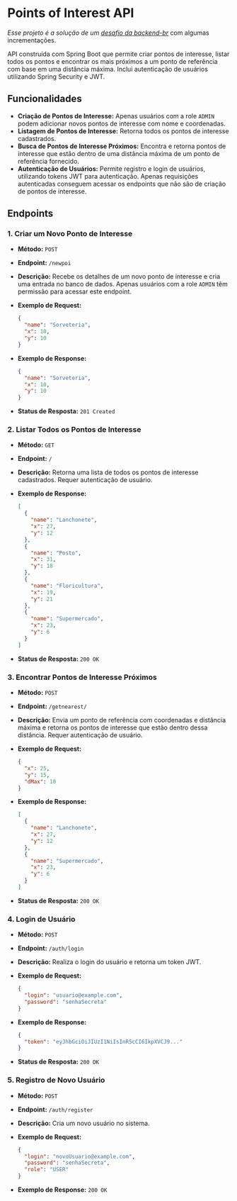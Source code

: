
# Points of Interest API

*Esse projeto é a solução de um [desafio da backend-br](https://github.com/backend-br/desafios/blob/master/points-of-interest/PROBLEM.md)* com algumas incrementações.

API construída com Spring Boot que permite criar pontos de interesse, listar todos os pontos e encontrar os mais próximos a um ponto de referência com base em uma distância máxima. Inclui autenticação de usuários utilizando Spring Security e JWT.

## Funcionalidades

- **Criação de Pontos de Interesse:** Apenas usuários com a role `ADMIN` podem adicionar novos pontos de interesse com nome e coordenadas.
- **Listagem de Pontos de Interesse:** Retorna todos os pontos de interesse cadastrados.
- **Busca de Pontos de Interesse Próximos:** Encontra e retorna pontos de interesse que estão dentro de uma distância máxima de um ponto de referência fornecido.
- **Autenticação de Usuários:** Permite registro e login de usuários, utilizando tokens JWT para autenticação. Apenas requisições autenticadas conseguem acessar os endpoints que não são de criação de pontos de interesse.

## Endpoints

### 1. Criar um Novo Ponto de Interesse

- **Método:** `POST`
- **Endpoint:** `/newpoi`
- **Descrição:** Recebe os detalhes de um novo ponto de interesse e cria uma entrada no banco de dados. Apenas usuários com a role `ADMIN` têm permissão para acessar este endpoint.
- **Exemplo de Request:**

  ```json
  {
    "name": "Sorveteria",
    "x": 10,
    "y": 10
  }
  ```

- **Exemplo de Response:**

  ```json
  {
    "name": "Sorveteria",
    "x": 10,
    "y": 10
  }
  ```

- **Status de Resposta:** `201 Created`

### 2. Listar Todos os Pontos de Interesse

- **Método:** `GET`
- **Endpoint:** `/`
- **Descrição:** Retorna uma lista de todos os pontos de interesse cadastrados. Requer autenticação de usuário.
- **Exemplo de Response:**

  ```json
  [
    {
      "name": "Lanchonete",
      "x": 27,
      "y": 12
    },
    {
      "name": "Posto",
      "x": 31,
      "y": 18
    },
    {
      "name": "Floricultura",
      "x": 19,
      "y": 21
    },
    {
      "name": "Supermercado",
      "x": 23,
      "y": 6
    }
  ]
  ```

- **Status de Resposta:** `200 OK`

### 3. Encontrar Pontos de Interesse Próximos

- **Método:** `POST`
- **Endpoint:** `/getnearest/`
- **Descrição:** Envia um ponto de referência com coordenadas e distância máxima e retorna os pontos de interesse que estão dentro dessa distância. Requer autenticação de usuário.
- **Exemplo de Request:**

  ```json
  {
    "x": 25,
    "y": 15,
    "dMax": 10
  }
  ```

- **Exemplo de Response:**

  ```json
  [
    {
      "name": "Lanchonete",
      "x": 27,
      "y": 12
    },
    {
      "name": "Supermercado",
      "x": 23,
      "y": 6
    }
  ]
  ```

- **Status de Resposta:** `200 OK`

### 4. Login de Usuário

- **Método:** `POST`
- **Endpoint:** `/auth/login`
- **Descrição:** Realiza o login do usuário e retorna um token JWT.
- **Exemplo de Request:**

  ```json
  {
    "login": "usuario@example.com",
    "password": "senhaSecreta"
  }
  ```

- **Exemplo de Response:**

  ```json
  {
    "token": "eyJhbGciOiJIUzI1NiIsInR5cCI6IkpXVCJ9..."
  }
  ```

- **Status de Resposta:** `200 OK`

### 5. Registro de Novo Usuário

- **Método:** `POST`
- **Endpoint:** `/auth/register`
- **Descrição:** Cria um novo usuário no sistema.
- **Exemplo de Request:**

  ```json
  {
    "login": "novoUsuario@example.com",
    "password": "senhaSecreta",
    "role": "USER"
  }
  ```

- **Exemplo de Response:** `200 OK`
